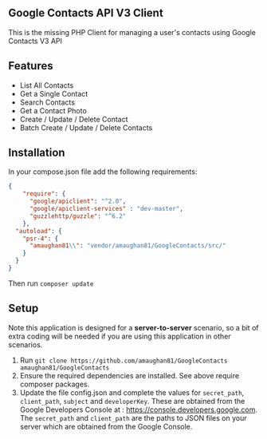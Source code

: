 ## Google Contacts API V3 Client

This is the missing PHP Client for managing a user's contacts using Google Contacts V3 API

## Features

- List All Contacts
- Get a Single Contact
- Search Contacts
- Get a Contact Photo
- Create / Update / Delete Contact
- Batch Create / Update / Delete Contacts

## Installation

In your compose.json file add the following requirements:


```json
{
	"require": {
      "google/apiclient": "^2.0",
      "google/apiclient-services" : "dev-master",
      "guzzlehttp/guzzle": "^6.2"
	},
  "autoload": {
    "psr-4": {
      "amaughan81\\": "vendor/amaughan81/GoogleContacts/src/"
    }
  }
}
```

Then run `composer update`

## Setup

Note this application is designed for a **server-to-server** scenario, so a bit of extra coding will be needed if you are using this application in other scenarios.

1. Run `git clone https://github.com/amaughan81/GoogleContacts amaughan81/GoogleContacts`
2. Ensure the required dependencies are installed.  See above require composer packages.
3. Update the file config.json and complete the values for `secret_path`, `client_path`, `subject` and `developerKey`. These are obtained from the Google Developers Console at : https://console.developers.google.com. The `secret_path` and `client_path` are the paths to JSON files on your server which are obtained from the Google Console.
